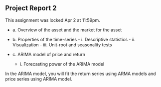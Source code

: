 ## Project Report 2

 
 This assignment was locked Apr 2 at 11:59pm.
- a. Overview of the asset and the market for the asset
  
- b. Properties of the time-series
      - i. Descriptive statistics
      - ii. Visualization
      - iii. Unit-root and seasonality tests

- c. ARIMA model of price and return  
    - i. Forecasting power of the ARIMA model

In the ARIMA model, you will fit the return series using ARMA models and price series using ARIMA model. 
